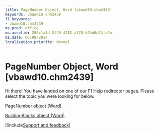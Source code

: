 ```yaml
---
title: PageNumber Object, Word [vbawd10.chm2439]
keywords: vbawd10.chm2439
f1_keywords:
- vbawd10.chm2439
ms.prod: office
ms.assetid: 206c1a1d-3f49-4483-a170-b7bd6d74fa9a
ms.date: 06/08/2017
localization_priority: Normal
---
```



# PageNumber Object, Word [vbawd10.chm2439]

Hi there! You have landed on one of our F1 Help redirector pages. Please select the topic you were looking for below.

[PageNumber object (Word)](https://msdn.microsoft.com/library/5b58f562-de19-ac9d-0b2c-7696603c1606%28Office.15%29.aspx)

[BuildingBlocks object (Word)](https://msdn.microsoft.com/library/be5bba4a-b06c-0074-20bd-bbeb40e03d1c%28Office.15%29.aspx)

[!include[Support and feedback](~/includes/feedback-boilerplate.md)]